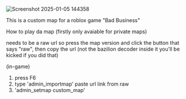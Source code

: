 ![Screenshot 2025-01-05 144358](https://github.com/user-attachments/assets/41a6e479-ebb7-4568-9c91-f5d3a05f6c8a)

This is a custom map for a roblox game "Bad Business"

How to play da map (firstly only avaiable for private maps)

needs to be a raw url so press the map version and click the button that says "raw", then copy the url (not the bazilion decoder inside it you'll be kicked if you did that)

(in-game)
1. press F6
2. type 'admin_importmap' paste url link from raw
3. 'admin_setmap custom_map'
